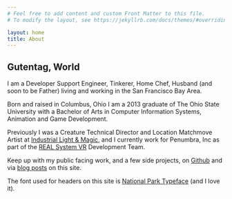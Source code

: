 ```yaml
---
# Feel free to add content and custom Front Matter to this file.
# To modify the layout, see https://jekyllrb.com/docs/themes/#overriding-theme-defaults

layout: home
title: About
---
```


## Gutentag, World

I am a Developer Support Engineer, Tinkerer, Home Chef, Husband (and soon to be Father) living and working in the San Francisco Bay Area.

Born and raised in Columbus, Ohio I am a 2013 graduate of The Ohio State University with a Bachelor of Arts in Computer Information Systems, Animation and Game Development.

Previously I was a Creature Technical Director and Location Matchmove Artist at [Industrial Light & Magic][ilm], and I currently work for Penumbra, Inc as part of the [REAL System VR][real-vr] Development Team.

Keep up with my public facing work, and a few side projects, on [Github][github] and via [blog posts][blog] on this site.

The font used for headers on this site is [National Park Typeface][typeface] (and I love it).

[ilm]: https://www.ilm.com
[real-vr]: https://www.realsystem.com
[github]: https://www.github.com/samgutentag
[blog]: https://www.samgutentag.com/blog
[typeface]: https://nationalparktypeface.com/
